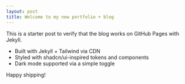 ```yaml
---
layout: post
title: Welcome to my new portfolio + blog
---
```

This is a starter post to verify that the blog works on GitHub Pages with Jekyll.

- Built with Jekyll + Tailwind via CDN
- Styled with shadcn/ui-inspired tokens and components
- Dark mode supported via a simple toggle

Happy shipping!
